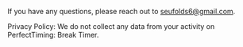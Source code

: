 If you have any questions, please reach out to seufolds6@gmail.com.

Privacy Policy: We do not collect any data from your activity on PerfectTiming: Break Timer.
